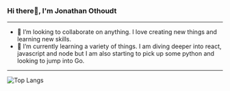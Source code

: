 ### Hi there👋, I'm Jonathan Othoudt
---

- 👯 I’m looking to collaborate on anything. I love creating new things and learning new skills.
-  🌱 I’m currently learning a variety of things. I am diving deeper into react, javascript and node but I am also starting to pick up some python and looking to jump into Go.

---
![Top Langs](https://github-readme-stats.vercel.app/api/top-langs/?username=jothoudt&langs_count=7&theme=midnight-purple)

<!--
**jothoudt/jothoudt** is a ✨ _special_ ✨ repository because its `README.md` (this file) appears on your GitHub profile.

Here are some ideas to get you started:

- 🔭 I’m currently working on ...
- 🌱 I’m currently learning ...
- 👯 I’m looking to collaborate on ...
- 🤔 I’m looking for help with ...
- 💬 Ask me about ...
- 📫 How to reach me: ...
- 😄 Pronouns: ...
- ⚡ Fun fact: ...
-->
